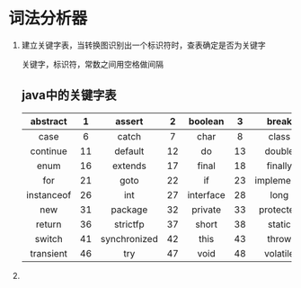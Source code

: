 # 词法分析器

1. 建立关键字表，当转换图识别出一个标识符时，查表确定是否为关键字

   关键字，标识符，常数之间用空格做间隔

   ## 							  									java中的关键字表

   |  abstract  |  1   |    assert    |  2   |  boolean  |  3   |   break    |  4   |  byte  |  5   |
   | :--------: | :--: | :----------: | :--: | :-------: | :--: | :--------: | :--: | :----: | :--: |
   |    case    |  6   |    catch     |  7   |   char    |  8   |   class    |  9   | const  |  10  |
   |  continue  |  11  |   default    |  12  |    do     |  13  |   double   |  14  |  else  |  15  |
   |    enum    |  16  |   extends    |  17  |   final   |  18  |  finally   |  19  | float  |  20  |
   |    for     |  21  |     goto     |  22  |    if     |  23  | implements |  24  | import |  25  |
   | instanceof |  26  |     int      |  27  | interface |  28  |    long    |  29  | native |  30  |
   |    new     |  31  |   package    |  32  |  private  |  33  | protected  |  34  | public |  35  |
   |   return   |  36  |   strictfp   |  37  |   short   |  38  |   static   |  39  | super  |  40  |
   |   switch   |  41  | synchronized |  42  |   this    |  43  |   throw    |  44  | throws |  45  |
   | transient  |  46  |     try      |  47  |   void    |  48  |  volatile  |  49  | while  |  50  |

2. 
